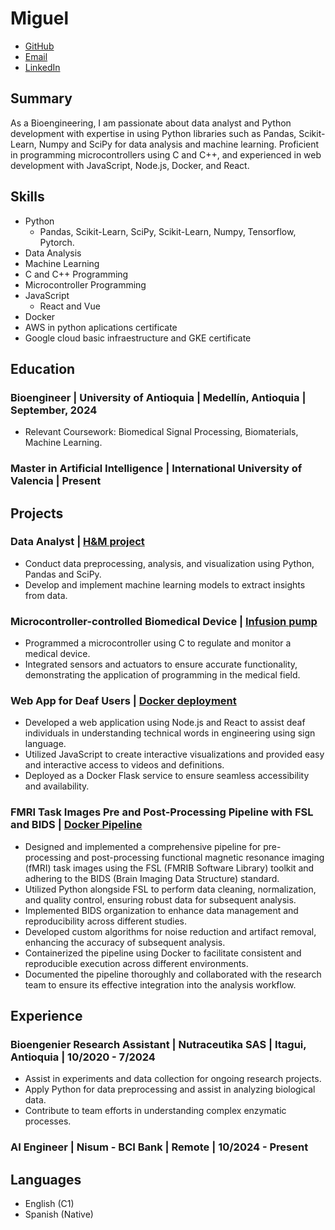 # Miguel 
* [GitHub](https://github.com/Astolfo2332)
* [Email](mailto:migue19sep@gmail.com)
* [LinkedIn](https://www.linkedin.com/in/miguel-lopez-velez/)

## Summary
As a Bioengineering, I am passionate about data analyst and Python development with expertise in using Python libraries such as Pandas, Scikit-Learn, Numpy and SciPy for data analysis and machine learning. Proficient in programming microcontrollers using C and C++, and experienced in web development with JavaScript, Node.js, Docker, and React.

## Skills
- Python
  - Pandas, Scikit-Learn, SciPy, Scikit-Learn, Numpy, Tensorflow, Pytorch.
- Data Analysis
- Machine Learning
- C and C++ Programming
- Microcontroller Programming
- JavaScript
  - React and Vue
- Docker
- AWS in python aplications certificate
- Google cloud basic infraestructure and GKE certificate 

## Education
### Bioengineer | University of Antioquia | Medellín, Antioquia | September, 2024
- Relevant Coursework: Biomedical Signal Processing, Biomaterials, Machine Learning.
### Master in Artificial Intelligence | International University of Valencia | Present

## Projects

### Data Analyst | [H&M project](https://github.com/Astolfo2332/HyM_prediction)
- Conduct data preprocessing, analysis, and visualization using Python, Pandas and SciPy.
- Develop and implement machine learning models to extract insights from data.

### Microcontroller-controlled Biomedical Device | [Infusion pump](https://github.com/Astolfo2332/Pf_El_Motor_Se_Mueve)
- Programmed a microcontroller using C to regulate and monitor a medical device.
- Integrated sensors and actuators to ensure accurate functionality, demonstrating the application of programming in the medical field.

### Web App for Deaf Users |  [Docker deployment](https://github.com/Astolfo2332/web-app-4)
- Developed a web application using Node.js and React to assist deaf individuals in understanding technical words in engineering using sign language.
- Utilized JavaScript to create interactive visualizations and provided easy and interactive access to videos and definitions.
- Deployed as a Docker Flask service to ensure seamless accessibility and availability.

### FMRI Task Images Pre and Post-Processing Pipeline with FSL and BIDS | [Docker Pipeline](https://github.com/Astolfo2332/PISIII_FSL)
- Designed and implemented a comprehensive pipeline for pre-processing and post-processing functional magnetic resonance imaging (fMRI) task images using the FSL (FMRIB Software Library) toolkit and adhering to the BIDS (Brain Imaging Data Structure) standard.
- Utilized Python alongside FSL to perform data cleaning, normalization, and quality control, ensuring robust data for subsequent analysis.
- Implemented BIDS organization to enhance data management and reproducibility across different studies.
- Developed custom algorithms for noise reduction and artifact removal, enhancing the accuracy of subsequent analysis.
- Containerized the pipeline using Docker to facilitate consistent and reproducible execution across different environments.
- Documented the pipeline thoroughly and collaborated with the research team to ensure its effective integration into the analysis workflow.

## Experience
### Bioengenier Research Assistant | Nutraceutika SAS | Itagui, Antioquia | 10/2020 - 7/2024
- Assist in experiments and data collection for ongoing research projects.
- Apply Python for data preprocessing and assist in analyzing biological data.
- Contribute to team efforts in understanding complex enzymatic processes.
### AI Engineer | Nisum - BCI Bank | Remote | 10/2024 - Present

## Languages
- English (C1)
- Spanish (Native)
